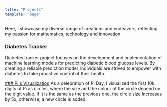 ```yaml
---
title: "Projects"
template: "page"
---
```


Here, I showcase my diverse range of creations and endeavors, reflecting my passion for mathematics, technology and innovation.

### Diabetes Tracker
Diabetes tracker project focuses on the development and implementation of machine learning models for predicting diabetic blood glucose levels. By creating a reliable prediction model, individuals are strived to empower  with diabetes to take proactive control of their health.

[### Pi's Visualization](https://nourabosen.me/posts/crafting-pi's-visual-symphony)
As a celebration of Pi Day, I visualized the first 10k digits of Pi as circles, where the size and the colour of the circle depend on the digit value. If it is the same as the previous one, the circle size increases by 5x; otherwise, a new circle is added.
